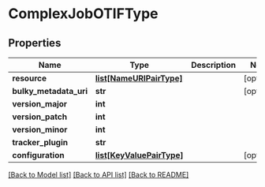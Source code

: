 # ComplexJobOTIFType

## Properties
Name | Type | Description | Notes
------------ | ------------- | ------------- | -------------
**resource** | [**list[NameURIPairType]**](NameURIPairType.md) |  | [optional] 
**bulky_metadata_uri** | **str** |  | [optional] 
**version_major** | **int** |  | 
**version_patch** | **int** |  | 
**version_minor** | **int** |  | 
**tracker_plugin** | **str** |  | 
**configuration** | [**list[KeyValuePairType]**](KeyValuePairType.md) |  | [optional] 

[[Back to Model list]](../README.md#documentation-for-models) [[Back to API list]](../README.md#documentation-for-api-endpoints) [[Back to README]](../README.md)


